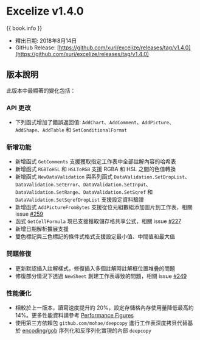# Excelize v1.4.0

{{ book.info }}

* 釋出日期: 2018年8月14日
* GitHub Release: [https://github.com/xuri/excelize/releases/tag/v1.4.0](https://github.com/xuri/excelize/releases/tag/v1.4.0)

## 版本說明

此版本中最顯著的變化包括：

### API 更改

* 下列函式增加了錯誤返回值: `AddChart`、`AddComment`、`AddPicture`、`AddShape`、`AddTable` 和 `SetConditionalFormat`

### 新增功能

* 新增函式 `GetComments` 支援獲取指定工作表中全部註解內容的哈希表
* 新增函式 `RGBToHSL` 和 `HSLToRGB` 支援 RGBA 和 HSL 之間的色值轉換
* 新增函式 `NewDataValidation` 與系列函式 `DataValidation.SetDropList`、`DataValidation.SetError`、`DataValidation.SetInput`、`DataValidation.SetRange`、`DataValidation.SetSqref` 和 `DataValidation.SetSqrefDropList` 支援設定資料驗證
* 新增函式 `AddPictureFromBytes` 支援從位元組數組添加圖片到工作表，相關 issue [#259](https://github.com/xuri/excelize/issues/259)
* 函式 `GetCellFormula` 現已支援獲取儲存格共享公式，相關 issue [#227](https://github.com/xuri/excelize/issues/227)
* 新增日期解析擴展支援
* 雙色標記與三色標記的條件式格式支援設定最小值、中間值和最大值

### 問題修復

* 更新默認插入註解樣式，修復插入多個註解時註解框位置堆疊的問題
* 修復部分情況下透過 `NewSheet` 創建工作表導致的問題，相關 issue [#249](https://github.com/xuri/excelize/issues/249)

### 性能優化

* 相較於上一版本，讀寫速度提升約 20%，設定存儲格內存使用量降低最高約 14%。更多性能資料請參考 [Performance Figures](https://github.com/xuri/excelize/wiki#performance-figures)
* 使用第三方依賴包 `github.com/mohae/deepcopy` 進行工作表深度拷貝代替基於 [encoding/gob](https://go.dev/blog/gob) 序列化和反序列化實現的內部 `deepcopy`
